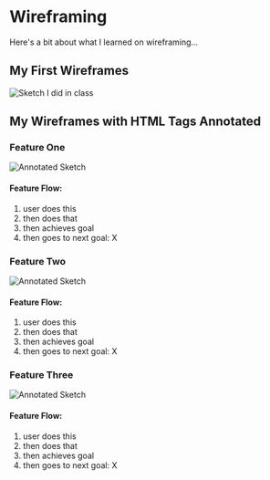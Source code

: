 # Wireframing
Here's a bit about what I learned on wireframing...

## My First Wireframes
![Sketch I did in class](#)

## My Wireframes with HTML Tags Annotated
### Feature One
![Annotated Sketch](#)
#### Feature Flow:
1. user does this
2. then does that
3. then achieves goal
4. then goes to next goal: X

### Feature Two
![Annotated Sketch](#)
#### Feature Flow:
1. user does this
2. then does that
3. then achieves goal
4. then goes to next goal: X

### Feature Three
![Annotated Sketch](#)
#### Feature Flow:
1. user does this
2. then does that
3. then achieves goal
4. then goes to next goal: X